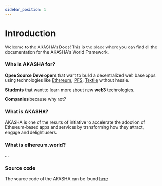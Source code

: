 ```yaml
---
sidebar_position: 1
---
```


# Introduction

Welcome to the AKASHA's Docs! This is the place where you can find all the documentation for the AKASHA's World Framework.

### Who is AKASHA for?
**Open Source Developers** that want to build a decentralized web base apps using technologies like [Ethereum](https://ethereum.org), [IPFS](https://ipfs.io), [Textile](https://textile.io) without hassle.

**Students** that want to learn more about new **web3** technologies.

**Companies** because why not?


### What is AKASHA?

AKASHA is one of the results of [initiative](https://ethereum.world/manifesto) to accelerate the adoption of Ethereum-based apps and services by transforming how they attract, engage and delight users.


### What is ethereum.world?
 ...

### Source code
The source code of the AKASHA can be found [here](https://github.com/AKASHAorg/akasha-world-framework)

